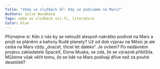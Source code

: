 ```yaml
---
Title: "Věda ve službách SF: Kdy se podíváme na Mars?"
Authors: Julie Nováková
Tags: věda ve službách sci-fi, literatura
Color: blue
---
```

Přiznejme si: Kdo z nás by se netoužil alespoň nakrátko podívat na Mars a projít se pláněmi a kaňony Rudé planety? Už od dob výprav na Měsíc je ale cesta na Mars vždy „dvacet, třicet let daleko“. Je ovšem? Po nedávném projevu zakladatele SpaceX, Elona Muska, se zdá, že se výrazně přiblížila. Můžeme však věřit tomu, že se lidé na Mars podívají dříve než za pouhé desetiletí?
